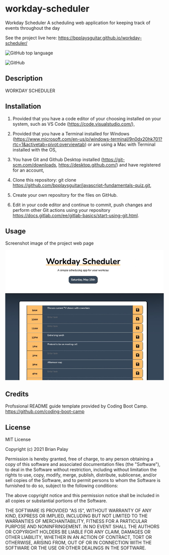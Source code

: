 # workday-scheduler

Workday Scheduler
A scheduling web application for keeping track of events throughout the day

See the project live here:
https://bpplaysguitar.github.io/workday-scheduler/

![GitHub top language](https://img.shields.io/github/languages/top/bpplaysguitar/workday-scheduler?color=%23ffb3ba&logo=GitHub&logoColor=%23ffb3ba)

![GitHub](https://img.shields.io/github/license/bpplaysguitar/workday-scheduler?color=%23ffffba&logo=GitHub&logoColor=%23ffffba)

## Description
WORKDAY SCHEDULER


## Installation

1. Provided that you have a code editor of your choosing installed on your system, such as VS Code (https://code.visualstudio.com/),

2. Provided that you have a Terminal installed for Windows (https://www.microsoft.com/en-us/p/windows-terminal/9n0dx20hk701?rtc=1&activetab=pivot:overviewtab) or are using a Mac with Terminal installed with the OS,

3. You have Git and Github Desktop installed (https://git-scm.com/downloads, https://desktop.github.com/) and have registered for an account,

4. Clone this repository:
git clone https://github.com/bpplaysguitar/javascript-fundamentals-quiz.git,

5. Create your own repository for the files on GitHub.

6. Edit in your code editor and continue to commit, push changes and perform other Git actions using your repository https://docs.gitlab.com/ee/gitlab-basics/start-using-git.html.

## Usage

Screenshot image of the project web page

![](assets/images/screenshot1.jpg)

## Credits

Profssional README guide template provided by Coding Boot Camp. https://github.com/coding-boot-camp

## License

MIT License

Copyright (c) 2021 Brian Palay

Permission is hereby granted, free of charge, to any person obtaining a copy
of this software and associated documentation files (the "Software"), to deal
in the Software without restriction, including without limitation the rights
to use, copy, modify, merge, publish, distribute, sublicense, and/or sell
copies of the Software, and to permit persons to whom the Software is
furnished to do so, subject to the following conditions:

The above copyright notice and this permission notice shall be included in all
copies or substantial portions of the Software.

THE SOFTWARE IS PROVIDED "AS IS", WITHOUT WARRANTY OF ANY KIND, EXPRESS OR
IMPLIED, INCLUDING BUT NOT LIMITED TO THE WARRANTIES OF MERCHANTABILITY,
FITNESS FOR A PARTICULAR PURPOSE AND NONINFRINGEMENT. IN NO EVENT SHALL THE
AUTHORS OR COPYRIGHT HOLDERS BE LIABLE FOR ANY CLAIM, DAMAGES OR OTHER
LIABILITY, WHETHER IN AN ACTION OF CONTRACT, TORT OR OTHERWISE, ARISING FROM,
OUT OF OR IN CONNECTION WITH THE SOFTWARE OR THE USE OR OTHER DEALINGS IN THE
SOFTWARE.
